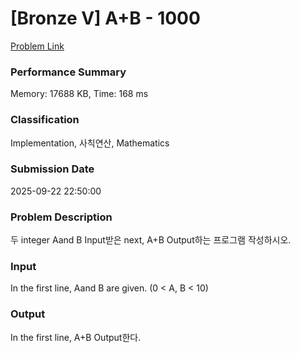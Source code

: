 <!-- Official English translation (US) — human-reviewed -->
<!-- Original: README.md -->
<!-- Translation generated: 2025-10-26 16:46:49 UTC -->

# [Bronze V] A+B - 1000 

[Problem Link](https://www.acmicpc.net/problem/1000) 

### Performance Summary

Memory: 17688 KB, Time: 168 ms

### Classification

Implementation, 사칙연산, Mathematics

### Submission Date

2025-09-22 22:50:00

### Problem Description

<p>두 integer Aand B Input받은 next, A+B Output하는 프로그램 작성하시오.</p>

### Input 

 <p>In the first line, Aand B are given. (0 < A, B < 10)</p>

### Output 

 <p>In the first line, A+B Output한다.</p>

